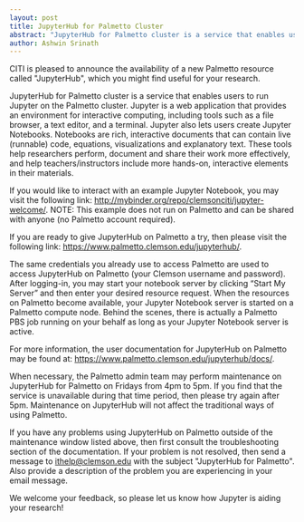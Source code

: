 ```yaml
---
layout: post
title: JupyterHub for Palmetto Cluster
abstract: "JupyterHub for Palmetto cluster is a service that enables users to run Jupyter on the Palmetto cluster. Jupyter is a web application that provides an environment for interactive computing, including tools such as a file browser, a text editor, and a terminal." 
author: Ashwin Srinath
---
```


CITI is pleased to announce the availability of a new Palmetto resource called "JupyterHub", which you might find useful for your research.

JupyterHub for Palmetto cluster is a service that enables users to run Jupyter on the Palmetto cluster. Jupyter is a web application that provides an environment for interactive computing, including tools such as a file browser, a text editor, and a terminal. Jupyter also lets users create Jupyter Notebooks. Notebooks are rich, interactive documents that can contain live (runnable) code, equations, visualizations and explanatory text. These tools help researchers perform, document and share their work more effectively, and help teachers/instructors include more hands-on, interactive elements in their materials.
 
If you would like to interact with an example Jupyter Notebook, you may visit the following link: <http://mybinder.org/repo/clemsonciti/jupyter-welcome/>. NOTE: This example does not run on Palmetto and can be shared with anyone (no Palmetto account required).
 
If you are ready to give JupyterHub on Palmetto a try, then please visit the following link: <https://www.palmetto.clemson.edu/jupyterhub/>.

The same credentials you already use to access Palmetto are used to access JupyterHub on Palmetto (your Clemson username and password). After logging-in, you may start your notebook server by clicking “Start My Server” and then enter your desired resource request. When the resources on Palmetto become available, your Jupyter Notebook server is started on a Palmetto compute node. Behind the scenes, there is actually a Palmetto PBS job running on your behalf as long as your Jupyter Notebook server is active.
 
For more information, the user documentation for JupyterHub on Palmetto may be found at: <https://www.palmetto.clemson.edu/jupyterhub/docs/>.
 
When necessary, the Palmetto admin team may perform maintenance on JupyterHub for Palmetto on Fridays from 4pm to 5pm. If you find that the service is unavailable during that time period, then please try again after 5pm. Maintenance on JupyterHub will not affect the traditional ways of using Palmetto.
 
If you have any problems using JupyterHub on Palmetto outside of the maintenance window listed above, then first consult the troubleshooting section of the documentation. If your problem is not resolved, then send a message to ithelp@clemson.edu with the subject "JupyterHub for Palmetto". Also provide a description of the problem you are experiencing in your email message.
 
We welcome your feedback, so please let us know how Jupyter is aiding your research!
